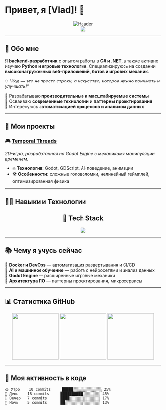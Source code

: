 # Привет, я [Vlad]! 👋

<!-- Анимированный баннер с неоновым эффектом -->
<div align="center">
  <img src="https://capsule-render.vercel.app/api?type=waving&color=gradient&height=200&section=header&text=Welcome%20to%20My%20Galaxy&fontSize=40&fontAlignY=35&animation=fadeIn&desc=Full-Stack%20Developer%20|%20Tech%20Artist&descSize=20&descAlignY=55" alt="Header" />
</div>

<!-- Динамические точки-разделители -->
<div align="center">
  <img src="https://user-images.githubusercontent.com/73097560/115834477-dbab4500-a447-11eb-908a-139a6edaec5c.gif">
</div>

---

## 🌟 **Обо мне**

Я **backend-разработчик** с опытом работы в **C# и .NET**, а также активно изучаю **Python и игровые технологии**. Специализируюсь на создании **высоконагруженных веб-приложений, ботов и игровых механик**.

💡 *"Код — это не просто строки, а искусство, которое нужно понимать и улучшать!"*

🔹 Разрабатываю **производительные и масштабируемые системы**  
🔹 Осваиваю **современные технологии** и **паттерны проектирования**  
🔹 Интересуюсь **автоматизацией процессов и анализом данных**

---

## 🚀 **Мои проекты**

### 🎮 [Temporal Threads](https://github.com/Sinorit/TemporalThreads)  
*2D-игра, разработанная на Godot Engine с механиками манипуляции временем.*  
- 🔥 **Технологии:** Godot, GDScript, AI-поведение, анимации  
- 🛠 **Особенности:** сложные головоломки, нелинейный геймплей, оптимизированная физика

---

## 🧑‍💻 **Навыки и Технологии**

<h2 align="center">🚀 Tech Stack</h2>
<div align="center">
  <img src="https://skillicons.dev/icons?i=react,nextjs,ts,nodejs,py,tailwind,postgres,aws,figma,git&theme=dark&perline=5" />
</div>

---

## 📚 **Чему я учусь сейчас**

🔹 **Docker и DevOps** — автоматизация развертывания и CI/CD  
🔹 **AI и машинное обучение** — работа с нейросетями и анализ данных  
🔹 **Godot Engine** — расширенные игровые механики  
🔹 **Архитектура ПО** — паттерны проектирования, микросервисы

---

## 📊 **Статистика GitHub**

<div align="center">
  <img height="150" src="https://github-readme-stats.vercel.app/api?username=sinorit&show_icons=true&theme=vision-friendly-dark&include_all_commits=true&count_private=true&bg_color=00000000" />
  <img height="150" src="https://github-readme-streak-stats.herokuapp.com/?user=sinorit&theme=vision-friendly-dark&background=00000000" />
  <img height="150" src="https://github-readme-stats.vercel.app/api/top-langs/?username=sinorit&layout=compact&theme=vision-friendly-dark&bg_color=00000000" />
</div>

---

## 📅 **Моя активность в коде**

```text
🌞 Утро    10 commits     █████░░░░░░░░░░░░░ 25% 
🌆 День    18 commits     ██████████░░░░░░░░ 45% 
🌃 Вечер   7 commits      ████░░░░░░░░░░░░░░ 17% 
🌙 Ночь    5 commits      ██░░░░░░░░░░░░░░░░ 13%

